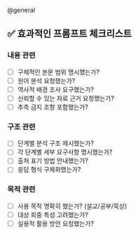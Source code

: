 @general
## ✅ 효과적인 프롬프트 체크리스트

### 내용 관련

- [ ] 구체적인 본문 범위 명시했는가?
- [ ] 원어 분석 요청했는가?
- [ ] 역사적 배경 조사 요구했는가?
- [ ] 신뢰할 수 있는 자료 근거 요청했는가?
- [ ] 추측 금지 조항 포함했는가?

### 구조 관련

- [ ] 단계별 분석 구조 제시했는가?
- [ ] 각 단계별 세부 요구사항 명시했는가?
- [ ] 출처 표기 방법 안내했는가?
- [ ] 응답 형식 구체화했는가?

### 목적 관련

- [ ] 사용 목적 명확히 했는가? (설교/공부/묵상)
- [ ] 대상 회중 특성 고려했는가?
- [ ] 실용적 활용 방안 요청했는가?
